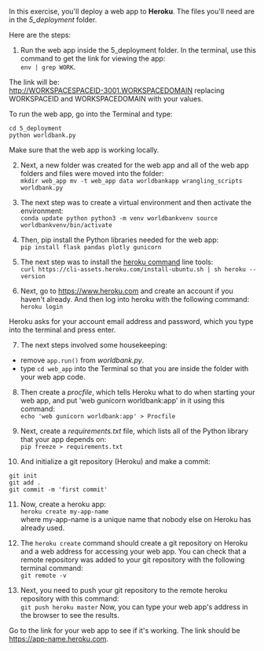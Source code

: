 In this exercise, you'll deploy a web app to **Heroku**. The files you'll need are in the *5_deployment* folder.

Here are the steps:
1. Run the web app inside the 5_deployment folder. In the terminal, use this command to get the link for viewing the app:  
`env | grep WORK`.

The link will be:  
http://WORKSPACESPACEID-3001.WORKSPACEDOMAIN replacing WORKSPACEID and WORKSPACEDOMAIN with your values.

To run the web app, go into the Terminal and type:  
```
cd 5_deployment
python worldbank.py
```
Make sure that the web app is working locally.

2. Next, a new folder was created for the web app and all of the web app folders and files were moved into the folder:  
`mkdir web_app
mv -t web_app data worldbankapp wrangling_scripts worldbank.py`

3. The next step was to create a virtual environment and then activate the environment:  
`conda update python
python3 -m venv worldbankvenv
source worldbankvenv/bin/activate`

4. Then, pip install the Python libraries needed for the web app:  
`pip install flask pandas plotly gunicorn`

5. The next step was to install the [heroku command](https://devcenter.heroku.com/articles/heroku-cli#standalone-installation) line tools:  
`curl https://cli-assets.heroku.com/install-ubuntu.sh | sh
heroku --version`


6. Next, go to https://www.heroku.com and create an account if you haven't already. And then log into heroku with the following command:  
`heroku login`

Heroku asks for your account email address and password, which you type into the terminal and press enter.

7. The next steps involved some housekeeping:  
- remove `app.run()` from *worldbank.py*.
- type `cd web_app` into the Terminal so that you are inside the folder with your web app code.

8. Then create a *procfile*, which tells Heroku what to do when starting your web app, and put 'web gunicorn worldbank:app' in it using this command:  
`echo 'web gunicorn worldbank:app' > Procfile`

9. Next, create a *requirements.txt* file, which lists all of the Python library that your app depends on:  
`pip freeze > requirements.txt`

10. And initialize a git repository (Heroku) and make a commit:  
```
git init
git add .
git commit -m 'first commit'
```


11. Now, create a heroku app:  
`heroku create my-app-name`  
where my-app-name is a unique name that nobody else on Heroku has already used.

12. The `heroku create` command should create a git repository on Heroku and a web address for accessing your web app. You can check that a remote repository was added to your git repository with the following terminal command:  
`git remote -v`

13. Next, you need to push your git repository to the remote heroku repository with this command:  
`git push heroku master`
Now, you can type your web app's address in the browser to see the results.



Go to the link for your web app to see if it's working. The link should be https://app-name.heroku.com.

